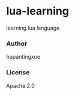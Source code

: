 lua-learning
============

learning lua language

<h3>Author</h3>
hupantingxue

<h3>License</h3>
Apache 2.0
